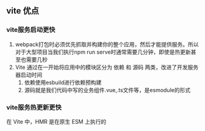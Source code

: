 ## vite 优点
### vite服务启动更快
1. webpack打包时必须优先抓取并构建你的整个应用，然后才能提供服务。所以对于大型项目当我们执行npm run serve时通常需要几分钟，即使是热更新甚至也需要几秒
2. Vite 通过在一开始将应用中的模块区分为 依赖 和 源码 两类，改进了开发服务器启动时间
   1. 依赖使用esbuild进行依赖预构建
   2. 源码就是我们代码中写的业务组件.vue,.ts文件等，是esmodule的形式

### vite服务热更新更快
在 Vite 中，HMR 是在原生 ESM 上执行的 